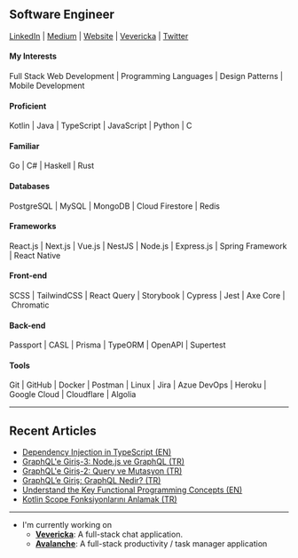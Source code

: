 ## Software Engineer
[LinkedIn](https://www.linkedin.com/in/mert-turkmenoglu/) | 
[Medium](https://medium.com/@mertturkmenoglu/) |
[Website](https://mertturkmenoglu.com/) |
[Vevericka](https://vevericka.app/user/mertturkmenoglu/) |
[Twitter](https://twitter.com/capreaee/)
#### My Interests
Full Stack Web Development | Programming Languages | Design Patterns | Mobile Development
#### Proficient
Kotlin | Java | TypeScript | JavaScript | Python | C
#### Familiar
Go | C# | Haskell | Rust
#### Databases
PostgreSQL | MySQL | MongoDB | Cloud Firestore | Redis
#### Frameworks
React.js | Next.js | Vue.js | NestJS | Node.js | Express.js | Spring Framework | React Native 
#### Front-end
SCSS | TailwindCSS | React Query | Storybook | Cypress | Jest | Axe Core | Chromatic
#### Back-end
Passport | CASL | Prisma | TypeORM | OpenAPI | Supertest
#### Tools
Git | GitHub | Docker | Postman | Linux | Jira | Azue DevOps | Heroku | Google Cloud | Cloudflare | Algolia
* * *
## Recent Articles
* [Dependency Injection in TypeScript (EN)](https://levelup.gitconnected.com/dependency-injection-in-typescript-2f66912d143c)
* [GraphQL'e Giriş-3: Node.js ve GraphQL (TR)](https://mertturkmenoglu.medium.com/graphql-giris-3-574ed5e2c98b)
* [GraphQL'e Giriş-2: Query ve Mutasyon (TR)](https://mertturkmenoglu.medium.com/graphql-giris-2-f3e3031f07f6)
* [GraphQL’e Giriş: GraphQL Nedir? (TR)](https://mertturkmenoglu.medium.com/graphql-giris-c75b7769250b)
* [Understand the Key Functional Programming Concepts (EN)](https://medium.com/swlh/understand-the-key-functional-programming-concepts-bca440f1bcd6)
* [Kotlin Scope Fonksiyonlarını Anlamak (TR)](https://medium.com/@mertturkmenoglu/kotlin-scope-fonksiyonlarini-anlamak-ac597cf1ae67)
* * *
* I'm currently working on
  * [**Vevericka**](https://github.com/mertturkmenoglu/vevericka-web-client): A full-stack chat application.
  * [**Avalanche**](https://gihub.com/mertturkmenoglu/avalanche): A full-stack productivity / task manager application
